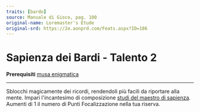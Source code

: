 ```yaml
---
traits: [bardo]
source: Manuale di Gioco, pag. 100
original-name: Loremaster's Etude
original-srd: https://2e.aonprd.com/Feats.aspx?ID=186
---
```


# Sapienza dei Bardi - Talento 2

**Prerequisiti** [musa enigmatica](/classi/bardo/muse/enigmatica)

---

Sblocchi magicamente dei ricordi, rendendoli più facili da riportare alla mente.
Impari l'incantesimo di composizione
[studi del maestro di sapienza](/incantesimi/studi-del-maestro-di-sapienza).
Aumenti di 1 il numero di Punti Focalizzazione nella tua riserva.
